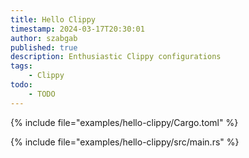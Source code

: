 ```yaml
---
title: Hello Clippy
timestamp: 2024-03-17T20:30:01
author: szabgab
published: true
description: Enthusiastic Clippy configurations
tags:
    - Clippy
todo:
    - TODO
---
```


{% include file="examples/hello-clippy/Cargo.toml" %}

{% include file="examples/hello-clippy/src/main.rs" %}

